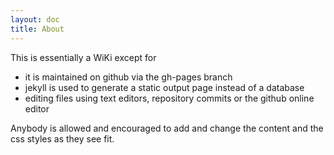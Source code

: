 ```yaml
---
layout: doc
title: About
---
```


This is essentially a WiKi except for

* it is maintained on github via the gh-pages branch
* jekyll is used to generate a static output page instead of a database
* editing files using text editors,  repository commits or the github online editor

Anybody is allowed and encouraged to add and change the content and the css styles as they see fit. 